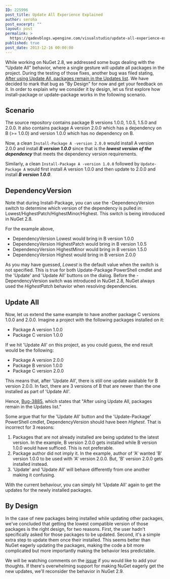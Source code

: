 ```yaml
---
ID: 225996
post_title: Update All Experience Explained
author: seroha
post_excerpt: ""
layout: post
permalink: >
  https://qadevblogs.wpengine.com/visualstudio/update-all-experience-explained/
published: true
post_date: 2013-12-16 00:00:00
---
```

While working on NuGet 2.8, we addressed some bugs dealing with the "Update All" behavior, where a single gesture will update all packages in the project. During the testing of those fixes, another bug was filed stating, [After using Update All, packages remain in the Updates list][1]. We have decided to mark that bug as "By Design" for now and get your feedback on it. In order to explain why we consider it by design, let us first explore how install-package or update-package works in the following scenario.

## Scenario

The source repository contains package B versions 1.0.0, 1.0.5, 1.5.0 and 2.0.0. It also contains package A version 2.0.0 which has a dependency on B (>= 1.0.0) and version 1.0.0 which has no dependency on B.

Now, a clean `Install-Package A -version 2.0.0` would install A version 2.0.0 and install ***B version 1.0.0*** since that is the ***lowest version of the dependency*** that meets the dependency version requirements.

Similarly, a clean `Install-Package A -version 1.0.0` followed by `Update-Package A` would first install A version 1.0.0 and then update to 2.0.0 and install ***B version 1.0.0***.

## DependencyVersion

Note that during Install-Package, you can use the -DependencyVersion switch to determine which version of the dependency is pulled in: Lowest/HighestPatch/HighestMinor/Highest. This switch is being introduced in NuGet 2.8.

For the example above,

*   DependencyVersion Lowest would bring in B version 1.0.0
*   DependencyVersion HighestPatch would bring in B version 1.0.5
*   DependencyVersion HighestMinor would bring in B version 1.5.0
*   DependencyVersion Highest would bring in B version 2.0.0

As you may have guessed, *Lowest* is the default value when the switch is not specified. This is true for both Update-Package PowerShell cmdlet and the 'Update' and 'Update All' buttons on the dialog. Before the -DependencyVersion switch was introduced in NuGet 2.8, NuGet always used the *HighestPatch* behavior when resolving dependencies.

## Update All

Now, let us extend the same example to have another package C versions 1.0.0 and 2.0.0. Imagine a project with the following packages installed on it:

*   Package A version 1.0.0
*   Package C version 1.0.0

If we hit 'Update All' on this project, as you could guess, the end result would be the following:

*   Package A version 2.0.0
*   Package B version 1.0.0
*   Package C version 2.0.0

This means that, after 'Update All', there is still one update available for B version 2.0.0. In fact, there are 3 versions of B that are newer than the one installed as part of 'Update All'.

Hence, [Bug-3885][1], which states that "After using Update All, packages remain in the Updates list."

Some argue that for the 'Update All' button and the 'Update-Package' PowerShell cmdlet, DependencyVersion should have been *Highest*. That is incorrect for 3 reasons:

1.  Packages that are not already installed are being updated to the latest version. In the example, B version 2.0.0 gets installed while B version 1.0.0 would have sufficed. This is not preferable.
2.  Package author did not imply it. In the example, author of 'A' wanted 'B' version 1.0.0 to be used with 'A' version 2.0.0. But, 'B' version 2.0.0 gets installed instead.
3.  'Update' and 'Update All' will behave differently from one another making it confusing.

With the current behaviour, you can simply hit 'Update All' again to get the updates for the newly installed packages.

## By Design

In the case of new packages being installed while updating other packages, we've concluded that getting the lowest compatible version of those packages is the right design, for two reasons. First, the user hadn't specifically asked for those packages to be updated. Second, it's a simple extra step to update them once their installed. This seems better than NuGet eagerly updating the packages, making the code a bit more complicated but more importantly making the behavior less predictable.

We will be watching comments on the [issue][2] if you would like to add your thoughts. If there's overwhelming support for making NuGet eagerly get the new updates, we'll reconsider the behavior in NuGet 2.9.

 [1]: http://nuget.codeplex.com/workitem/3885 "Bug-3885"
 [2]: https://nuget.codeplex.com/workitem/3885
